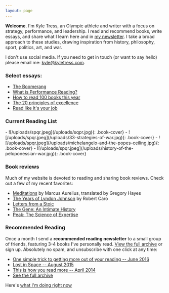 ```yaml
---
layout: page
---
```


**Welcome**. I'm Kyle Tress, an Olympic athlete and writer with a focus on strategy, performance, and leadership. I read and recommend books, write essays, and share what I learn here and in [my newsletter](/newsletter). I take a broad approach to these studies, drawing inspiration from history, philosophy, sport, politics, art, and war.

I don't use social media. If you need to get in touch (or want to say hello) please email me: [kyle@kyletress.com](mailto:kyle@kyletress.com).

### Select essays:

- [The Boomerang](/the-boomerang)
- [What is Performance Reading?](/what-is-performance-reading)
- [How to read 100 books this year]()
- [The 20 principles of excellence]()
- [Read like it's your job]()

### Current Reading List

<div class="currently-reading" markdown="1">
- ![/uploads/spqr.jpeg](/uploads/sqpr.jpg){: .book-cover}
- ![/uploads/spqr.jpeg](/uploads/33-strategies-of-war.jpg){: .book-cover}
- ![/uploads/spqr.jpeg](/uploads/michelangelo-and-the-popes-ceiling.jpg){: .book-cover}
- ![/uploads/spqr.jpeg](/uploads/history-of-the-peloponessian-war.jpg){: .book-cover}

</div>

### Book reviews

Much of my website is devoted to reading and sharing book reviews. Check out a few of my recent favorites:

- [Meditations]() by Marcus Aurelius, translated by Gregory Hayes
- [The Years of Lyndon Johnson]() by Robert Caro
- [Letters from a Stoic]()
- [The Gene: An Intimate History]()
- [Peak: The Science of Expertise]()

### Recommended Reading

Once a month I send a **recommended reading newsletter** to a small group of friends, featuring 3-4 books I've personally read. [View the full archive]() or sign up. Absolutely no spam, and unsubscribe with one click at any time:

- [One simple trick to getting more out of your reading -- June 2016]()
- [Lost in Space -- August 2015]()
- [This is how you read more -- April 2014]()
- [See the full archive]()

Here's [what I'm doing right now](/now)
